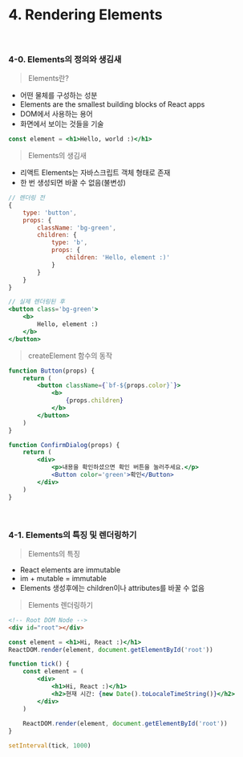 # 4. Rendering Elements

<br/>

### 4-0. Elements의 정의와 생김새

> Elements란?

- 어떤 물체를 구성하는 성분
- Elements are the smallest building blocks of React apps
- DOM에서 사용하는 용어
- 화면에서 보이는 것들을 기술

```jsx
const element = <h1>Hello, world :)</h1>
```

> Elements의 생김새

- 리액트 Elements는 자바스크립트 객체 형태로 존재
- 한 번 생성되면 바꿀 수 없음(불변성)

```jsx
// 렌더링 전
{
    type: 'button',
    props: {
        className: 'bg-green',
        children: {
            type: 'b',
            props: {
                children: 'Hello, element :)'
            }
        }
    }
}

// 실제 렌더링된 후
<button class='bg-green'>
	<b>
    	Hello, element :)
    </b>
</button>
```

> createElement 함수의 동작

```jsx
function Button(props) {
    return (
    	<button className={`bf-${props.color}`}>
        	<b>
            	{props.children}
            </b>
        </button>
    )
}

function ConfirmDialog(props) {
    return (
    	<div>
        	<p>내용을 확인하셨으면 확인 버튼을 눌러주세요.</p>
            <Button color='green'>확인</Button>
        </div>
    )
}
```

<br/>

### 4-1.  Elements의 특징 및 렌더링하기

> Elements의 특징

- React elements are immutable
- im + mutable = immutable
- Elements 생성후에는 children이나 attributes를 바꿀 수 없음

> Elements 렌더링하기

```html
<!-- Root DOM Node -->
<div id="root"></div>
```

```jsx
const element = <h1>Hi, React :)</h1>
ReactDOM.render(element, document.getElementById('root'))
```

```jsx
function tick() {
    const element = (
    	<div>
        	<h1>Hi, React :)</h1>
            <h2>현재 시간: {new Date().toLocaleTimeString()}</h2>
        </div>
    )
    
    ReactDOM.render(element, document.getElementById('root'))
}

setInterval(tick, 1000)
```



